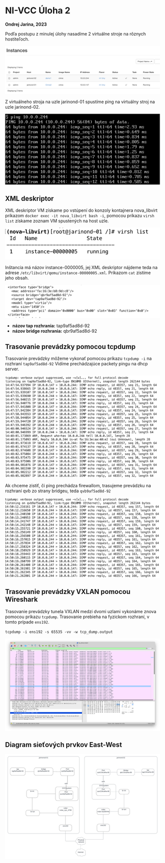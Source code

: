 # NI-VCC Úloha 2
**Ondrej Jarina, 2023**

Podľa postupu z minulej úlohy nasadíme 2 virtuálne stroje na rôznych hostiteľoch.

![](img/instances.png)

Z virtuálneho stroja na uzle jarinond-01 spustíme ping na virtuálny stroj na uzle jarinond-02.

![](img/ping_1_to_2.png)

## XML deskriptor
XML deskriptor VM získame po vstúpení do konzoly kontajnera nova_libvirt príkazom `docker exec -it nova_libvirt bash -i`,
pomocou príkazu `virsh list` získame zoznam VM spustených na host uzle.

![](img/virsh_list.png)

Inštancia má názov instance-0000005, jej XML deskriptor nájdeme teda na adrese `/etc/libvirt/qemu/instance-00000005.xml`. 
Príkazom `cat` zistíme jeho obsah.

![](img/interface.png)

* **názov tap rozhrania:** tap9af5ad8d-92
* **názov bridge rozhrania:** qbr9af5ad8d-92

## Trasovanie prevádzky pomocou tcpdump

Trasovanie prevádzky môžeme vykonať pomocou príkazu `tcpdump -i` na rozhraní `tap9af5ad8d-92`
Vidíme prechádzajúce packety pingu na dhcp server.

![](img/tcp_dump_ping_1.png)

Ak chceme zistiť, či ping prechádza firewallom, trasujeme prevádzku na rozhraní qvb zo strany bridgeu, teda `qvb9af5ad8d-92`

![](img/tcp_dump_ping_2.png)


## Trasovanie prevádzky VXLAN pomocou Wireshark
Trasovanie prevádzky tunela VXLAN medzi dvomi uzlami vykonáme znova pomocou príkazu `tcpdump`.
Trasovanie prebieha na fyzickom rozhraní, v tomto prípade `ens192`.

`tcpdump -i ens192 -s 65535 -vv -w tcp_dump.output`

![](img/wireshark_1.png)

## Diagram sieťových prvkov East-West
![](img/nakres.png)
